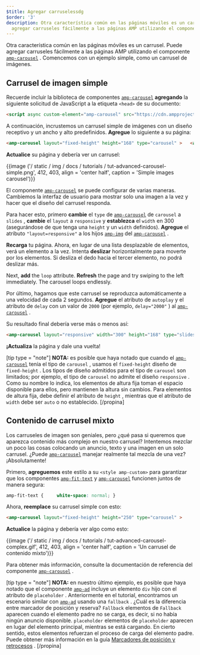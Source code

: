 ```yaml
---
$title: Agregar carruselessdg
$order: '3'
description: Otra característica común en las páginas móviles es un carrusel. Puede
  agregar carruseles fácilmente a las páginas AMP utilizando el componente amp-carrusel.
---
```


Otra característica común en las páginas móviles es un carrusel. Puede agregar carruseles fácilmente a las páginas AMP utilizando el componente [`amp-carousel`](../../../../documentation/components/reference/amp-carousel.md) . Comencemos con un ejemplo simple, como un carrusel de imágenes.

## Carrusel de imagen simple

Recuerde incluir la biblioteca de componentes [`amp-carousel`](../../../../documentation/components/reference/amp-carousel.md) **agregando** la siguiente solicitud de JavaScript a la etiqueta `<head>` de su documento:

```html
<script async custom-element="amp-carousel" src="https://cdn.ampproject.org/v0/amp-carousel-0.1.js"></script>
```

A continuación, incrustemos un carrusel simple de imágenes con un diseño receptivo y un ancho y alto predefinidos. **Agregue** lo siguiente a su página:

```html
<amp-carousel layout="fixed-height" height="168" type="carousel" >   <amp-img src="mountains-1.jpg" width="300" height="168"></amp-img>   <amp-img src="mountains-2.jpg" width="300" height="168"></amp-img>   <amp-img src="mountains-3.jpg" width="300" height="168"></amp-img> </amp-carousel>
```

**Actualice** su página y debería ver un carrusel:

{{image ('/ static / img / docs / tutorials / tut-advanced-carousel-simple.png', 412, 403, align = 'center half', caption = 'Simple images carousel')}}

El componente [`amp-carousel`](../../../../documentation/components/reference/amp-carousel.md) se puede configurar de varias maneras. Cambiemos la interfaz de usuario para mostrar solo una imagen a la vez y hacer que el diseño del carrusel responda.

Para hacer esto, primero **cambie** el `type` de [`amp-carousel`](../../../../documentation/components/reference/amp-carousel.md) de `carousel` a `slides` , **cambie** el `layout` a `responsive` y **establezca** el `width` en 300 (asegurándose de que tenga una `height` y un `width` definidos). **Agregue** el atributo `"layout=responsive"` a los hijos [`amp-img`](../../../../documentation/components/reference/amp-img.md) del [`amp-carousel`](../../../../documentation/components/reference/amp-carousel.md) .

**Recarga** tu página. Ahora, en lugar de una lista desplazable de elementos, verá un elemento a la vez. Intenta **deslizar** horizontalmente para moverte por los elementos. Si desliza el dedo hacia el tercer elemento, no podrá deslizar más.

Next, **add** the `loop` attribute. **Refresh** the page and try swiping to the left immediately. The carousel loops endlessly.

Por último, hagamos que este carrusel se reproduzca automáticamente a una velocidad de cada 2 segundos. **Agregue** el atributo de `autoplay` y el atributo de `delay` con un valor de `2000` (por ejemplo, `delay="2000"` ) al [`amp-carousel`](../../../../documentation/components/reference/amp-carousel.md) .

Su resultado final debería verse más o menos así:

```html
<amp-carousel layout="responsive" width="300" height="168" type="slides" autoplay delay="2000" loop>   <amp-img src="mountains-1.jpg" width="300" height="168" layout="responsive"></amp-img>   <amp-img src="mountains-2.jpg" width="300" height="168" layout="responsive"></amp-img>   <amp-img src="mountains-3.jpg" width="300" height="168" layout="responsive"></amp-img> </amp-carousel>
```

**¡Actualiza** la página y dale una vuelta!

[tip type = "note"] **NOTA:** es posible que haya notado que cuando el [`amp-carousel`](../../../../documentation/components/reference/amp-carousel.md) tenía el tipo de `carousel` , usamos el `fixed-height` diseño de `fixed-height` . Los tipos de diseño admitidos para el tipo de `carousel` son limitados; por ejemplo, el tipo de `carousel` no admite el diseño `responsive` . Como su nombre lo indica, los elementos de altura fija toman el espacio disponible para ellos, pero mantienen la altura sin cambios. Para elementos de altura fija, debe definir el atributo de `height` , mientras que el atributo de `width` debe ser `auto` o no establecido. [/propina]

## Contenido de carrusel mixto

Los carruseles de imagen son geniales, pero ¿qué pasa si queremos que aparezca contenido más complejo en nuestro carrusel? Intentemos mezclar un poco las cosas colocando un anuncio, texto y una imagen en un solo carrusel. ¿Puede [`amp-carousel`](../../../../documentation/components/reference/amp-carousel.md) manejar realmente tal mezcla de una vez? ¡Absolutamente!

Primero, **agreguemos** este estilo a su `<style amp-custom>` para garantizar que los componentes [`amp-fit-text`](../../../../documentation/components/reference/amp-fit-text.md) y [`amp-carousel`](../../../../documentation/components/reference/amp-carousel.md) funcionen juntos de manera segura:

```css
amp-fit-text {     white-space: normal; }
```

Ahora, **reemplace** su carrusel simple con esto:

```html
<amp-carousel layout="fixed-height" height="250" type="carousel" >     <amp-img src="blocky-mountains-1.jpg" width="300" height="250"></amp-img>      <amp-ad width="300" height="250"       type="doubleclick"       data-slot="/35096353/amptesting/image/static">         <div placeholder>This ad is still loading.</div>     </amp-ad>      <amp-fit-text width="300" height="250" layout="fixed">         Big, bold article quote goes here.     </amp-fit-text> </amp-carousel>
```

**Actualice** la página y debería ver algo como esto:

{{image ('/ static / img / docs / tutorials / tut-advanced-carousel-complex.gif', 412, 403, align = 'center half', caption = 'Un carrusel de contenido mixto')}}

Para obtener más información, consulte la documentación de referencia del componente [`amp-carousel`](../../../../documentation/components/reference/amp-carousel.md) .

[tip type = "note"] **NOTA:** en nuestro último ejemplo, es posible que haya notado que el componente [`amp-ad`](../../../../documentation/components/reference/amp-ad.md) incluye un elemento `div` hijo con el atributo de `placeholder` . Anteriormente en el tutorial, encontramos un escenario similar con [`amp-ad`](../../../../documentation/components/reference/amp-ad.md) usando una `fallback` . ¿Cuál es la diferencia entre marcador de posición y reserva? `Fallback` elementos de `Fallback` aparecen cuando el elemento padre no se carga, es decir, si no había ningún anuncio disponible. `placeholder` elementos de `placeholder` aparecen en lugar del elemento principal, mientras se está cargando. En cierto sentido, estos elementos refuerzan el proceso de carga del elemento padre. Puede obtener más información en la guía [Marcadores de posición y retrocesos](../../../../documentation/guides-and-tutorials/develop/style_and_layout/placeholders.md) . [/propina]
